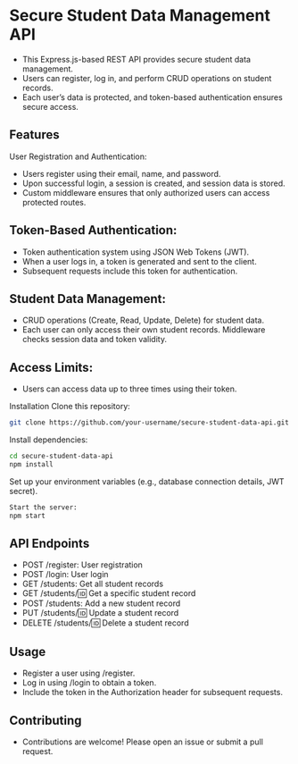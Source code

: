 # Secure Student Data Management API
- This Express.js-based REST API provides secure student data management. 
- Users can register, log in, and perform CRUD operations on student records.
- Each user’s data is protected, and token-based authentication ensures secure access.

## Features
User Registration and Authentication:
- Users register using their email, name, and password.
- Upon successful login, a session is created, and session data is stored.
- Custom middleware ensures that only authorized users can access protected routes.
  
## Token-Based Authentication:
- Token authentication system using JSON Web Tokens (JWT).
- When a user logs in, a token is generated and sent to the client.
- Subsequent requests include this token for authentication.
  
## Student Data Management:
- CRUD operations (Create, Read, Update, Delete) for student data.
- Each user can only access their own student records. Middleware checks session data and token validity.
  
## Access Limits:
- Users can access data up to three times using their token.

Installation
Clone this repository:
```bash
git clone https://github.com/your-username/secure-student-data-api.git
```

Install dependencies:
```bash
cd secure-student-data-api
npm install
```

Set up your environment variables (e.g., database connection details, JWT secret).
```bash
Start the server:
npm start
```

## API Endpoints
- POST /register: User registration
- POST /login: User login
- GET /students: Get all student records
- GET /students/:id: Get a specific student record
- POST /students: Add a new student record
- PUT /students/:id: Update a student record
- DELETE /students/:id: Delete a student record
  
## Usage
- Register a user using /register.
- Log in using /login to obtain a token.
- Include the token in the Authorization header for subsequent requests.

## Contributing
- Contributions are welcome! Please open an issue or submit a pull request.
